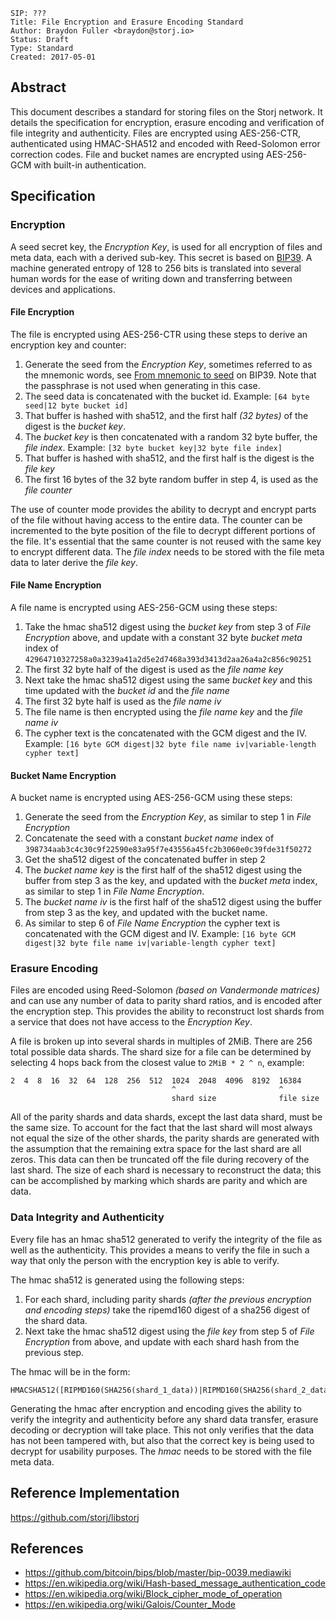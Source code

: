 ```
SIP: ???
Title: File Encryption and Erasure Encoding Standard
Author: Braydon Fuller <braydon@storj.io>
Status: Draft
Type: Standard
Created: 2017-05-01
```

Abstract
--------

This document describes a standard for storing files on the Storj network. It details the specification for encryption, erasure encoding and verification of file integrity and authenticity. Files are encrypted using AES-256-CTR, authenticated using HMAC-SHA512 and encoded with Reed-Solomon error correction codes. File and bucket names are encrypted using AES-256-GCM with built-in authentication.

Specification
-------------

### Encryption

A seed secret key, the *Encryption Key*, is used for all encryption of files and meta data, each with a derived sub-key. This secret is based on [BIP39](https://github.com/bitcoin/bips/blob/master/bip-0039.mediawiki). A machine generated entropy of 128 to 256 bits is translated into several human words for the ease of writing down and transferring between devices and applications.

#### File Encryption

The file is encrypted using AES-256-CTR using these steps to derive an encryption key and counter:

1. Generate the seed from the *Encryption Key*, sometimes referred to as the mnemonic words, see [From mnemonic to seed](https://github.com/bitcoin/bips/blob/master/bip-0039.mediawiki#from-mnemonic-to-seed) on BIP39. Note that the passphrase is not used when generating in this case.
2. The seed data is concatenated with the bucket id. Example: `[64 byte seed|12 byte bucket id]`
3. That buffer is hashed with sha512, and the first half *(32 bytes)* of the digest is the *bucket key*.
4. The *bucket key* is then concatenated with a random 32 byte buffer, the *file index*. Example: `[32 byte bucket key|32 byte file index]`
5. That buffer is hashed with sha512, and the first half is the digest is the *file key*
6. The first 16 bytes of the 32 byte random buffer in step 4, is used as the *file counter*

The use of counter mode provides the ability to decrypt and encrypt parts of the file without having access to the entire data. The counter can be incremented to the byte position of the file to decrypt different portions of the file. It's essential that the same counter is not reused with the same key to encrypt different data. The *file index* needs to be stored with the file meta data to later derive the *file key*.

#### File Name Encryption

A file name is encrypted using AES-256-GCM using these steps:

1. Take the hmac sha512 digest using the *bucket key* from step 3 of *File Encryption* above, and update with a constant 32 byte *bucket meta* index of `42964710327258a0a3239a41a2d5e2d7468a393d3413d2aa26a4a2c856c90251`
2. The first 32 byte half of the digest is used as the *file name key*
3. Next take the hmac sha512 digest using the same *bucket key* and this time updated with the *bucket id* and the *file name*
4. The first 32 byte half is used as the *file name iv*
5. The file name is then encrypted using the *file name key* and the *file name iv*
6. The cypher text is the concatenated with the GCM digest and the IV. Example: `[16 byte GCM digest|32 byte file name iv|variable-length cypher text]`

#### Bucket Name Encryption

A bucket name is encrypted using AES-256-GCM using these steps:

1. Generate the seed from the *Encryption Key*, as similar to step 1 in *File Encryption*
2. Concatenate the seed with a constant *bucket name* index of `398734aab3c4c30c9f22590e83a95f7e43556a45fc2b3060e0c39fde31f50272`
3. Get the sha512 digest of the concatenated buffer in step 2
4. The *bucket name key* is the first half of the sha512 digest using the buffer from step 3 as the key, and updated with the *bucket meta* index, as similar to step 1 in *File Name Encryption*.
5. The *bucket name iv* is the first half of the sha512 digest using the buffer from step 3 as the key, and updated with the bucket name.
6. As similar to step 6 of *File Name Encryption* the cypher text is concatenated with the GCM digest and IV. Example: `[16 byte GCM digest|32 byte file name iv|variable-length cypher text]`

### Erasure Encoding

Files are encoded using Reed-Solomon *(based on Vandermonde matrices)* and can use any number of data to parity shard ratios, and is encoded after the encryption step. This provides the ability to reconstruct lost shards from a service that does not have access to the *Encryption Key*.

A file is broken up into several shards in multiples of 2MiB. There are 256 total possible data shards. The shard size for a file can be determined by selecting 4 hops back from the closest value to `2MiB * 2 ^ n`, example:

```
2  4  8  16  32  64  128  256  512  1024  2048  4096  8192  16384
                                    ^                       ^
                                    shard size              file size
```

All of the parity shards and data shards, except the last data shard, must be the same size. To account for the fact that the last shard will most always not equal the size of the other shards, the parity shards are generated with the assumption that the remaining extra space for the last shard are all zeros. This data can then be truncated off the file during recovery of the last shard. The size of each shard is necessary to reconstruct the data; this can be accomplished by marking which shards are parity and which are data.

### Data Integrity and Authenticity

Every file has an hmac sha512 generated to verify the integrity of the file as well as the authenticity. This provides a means to verify the file in such a way that only the person with the encryption key is able to verify.

The hmac sha512 is generated using the following steps:

1. For each shard, including parity shards *(after the previous encryption and encoding steps)* take the ripemd160 digest of a sha256 digest of the shard data.
2. Next take the hmac sha512 digest using the *file key* from step 5 of *File Encryption* from above, and update with each shard hash from the previous step.

The hmac will be in the form:
```
HMACSHA512([RIPMD160(SHA256(shard_1_data))|RIPMD160(SHA256(shard_2_data))|...])
```

Generating the hmac after encryption and encoding gives the ability to verify the integrity and authenticity before any shard data transfer, erasure decoding or decryption will take place. This not only verifies that the data has not been tampered with, but also that the correct key is being used to decrypt for usability purposes. The *hmac* needs to be stored with the file meta data.


Reference Implementation
------------------------

https://github.com/storj/libstorj


References
--------------
- https://github.com/bitcoin/bips/blob/master/bip-0039.mediawiki
- https://en.wikipedia.org/wiki/Hash-based_message_authentication_code
- https://en.wikipedia.org/wiki/Block_cipher_mode_of_operation
- https://en.wikipedia.org/wiki/Galois/Counter_Mode
